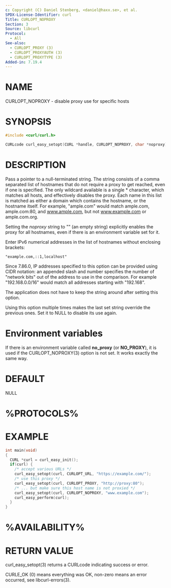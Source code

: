 ```yaml
---
c: Copyright (C) Daniel Stenberg, <daniel@haxx.se>, et al.
SPDX-License-Identifier: curl
Title: CURLOPT_NOPROXY
Section: 3
Source: libcurl
Protocol:
  - All
See-also:
  - CURLOPT_PROXY (3)
  - CURLOPT_PROXYAUTH (3)
  - CURLOPT_PROXYTYPE (3)
Added-in: 7.19.4
---
```


# NAME

CURLOPT_NOPROXY - disable proxy use for specific hosts

# SYNOPSIS

~~~c
#include <curl/curl.h>

CURLcode curl_easy_setopt(CURL *handle, CURLOPT_NOPROXY, char *noproxy);
~~~

# DESCRIPTION

Pass a pointer to a null-terminated string. The string consists of a comma
separated list of hostnames that do not require a proxy to get reached, even
if one is specified. The only wildcard available is a single * character,
which matches all hosts, and effectively disables the proxy. Each name in this
list is matched as either a domain which contains the hostname, or the
hostname itself. For example, "ample.com" would match ample.com, ample.com:80,
and www.ample.com, but not www.example.com or ample.com.org.

Setting the *noproxy* string to "" (an empty string) explicitly enables the
proxy for all hostnames, even if there is an environment variable set for it.

Enter IPv6 numerical addresses in the list of hostnames without enclosing
brackets:

    "example.com,::1,localhost"

Since 7.86.0, IP addresses specified to this option can be provided using CIDR
notation: an appended slash and number specifies the number of "network bits"
out of the address to use in the comparison. For example "192.168.0.0/16"
would match all addresses starting with "192.168".

The application does not have to keep the string around after setting this
option.

Using this option multiple times makes the last set string override the
previous ones. Set it to NULL to disable its use again.

# Environment variables

If there is an environment variable called **no_proxy** (or **NO_PROXY**),
it is used if the CURLOPT_NOPROXY(3) option is not set. It works exactly
the same way.

# DEFAULT

NULL

# %PROTOCOLS%

# EXAMPLE

~~~c
int main(void)
{
  CURL *curl = curl_easy_init();
  if(curl) {
    /* accept various URLs */
    curl_easy_setopt(curl, CURLOPT_URL, "https://example.com/");
    /* use this proxy */
    curl_easy_setopt(curl, CURLOPT_PROXY, "http://proxy:80");
    /* ... but make sure this host name is not proxied */
    curl_easy_setopt(curl, CURLOPT_NOPROXY, "www.example.com");
    curl_easy_perform(curl);
  }
}
~~~

# %AVAILABILITY%

# RETURN VALUE

curl_easy_setopt(3) returns a CURLcode indicating success or error.

CURLE_OK (0) means everything was OK, non-zero means an error occurred, see
libcurl-errors(3).
